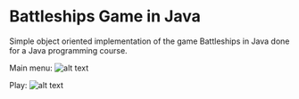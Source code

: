 # Battleships Game in Java
Simple object oriented implementation of the game Battleships in Java done for a Java programming course. 

Main menu:
![alt text](https://github.com/V1cVan/battleships_game_java/gifs/menu.gif)

Play:
![alt text](https://github.com/V1cVan/battleships_game_java/gifs/play.gif)
